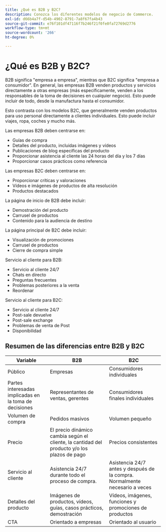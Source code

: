 ```yaml
---
title: ¿Qué es B2B y B2C?
description: Conozca los diferentes modelos de negocio de Commerce.
exl-id: d66b4a7f-d54b-4902-8791-7a8f67fa4b43
source-git-commit: e76f101df47116f7b246f21f0fe0fa72769d2776
workflow-type: tm+mt
source-wordcount: '266'
ht-degree: 0%

---
```


# ¿Qué es B2B y B2C?

B2B significa &quot;empresa a empresa&quot;, mientras que B2C significa &quot;empresa a consumidor&quot;. En general, las empresas B2B venden productos y servicios directamente a otras empresas (más específicamente, venden a los responsables de la toma de decisiones en cualquier negocio). Esto puede incluir de todo, desde la manufactura hasta el consumidor.

Esto contrasta con los modelos B2C, que generalmente venden productos para uso personal directamente a clientes individuales. Esto puede incluir viajes, ropa, coches y mucho más.

Las empresas B2B deben centrarse en:

- Guías de compra
- Detalles del producto, incluidas imágenes y vídeos
- Publicaciones de blog específicas del producto
- Proporcionar asistencia al cliente las 24 horas del día y los 7 días
- Proporcionar casos prácticos como referencia

Las empresas B2C deben centrarse en:

- Proporcionar críticas y valoraciones
- Vídeos e imágenes de productos de alta resolución
- Productos destacados

La página de inicio de B2B debe incluir:

- Demostración del producto
- Carrusel de productos
- Contenido para la audiencia de destino

La página principal de B2C debe incluir:

- Visualización de promociones
- Carrusel de productos
- Cierre de compra simple

Servicio al cliente para B2B:

- Servicio al cliente 24/7
- Chats en directo
- Preguntas frecuentes
- Problemas posteriores a la venta
- Reordenar

Servicio al cliente para B2C:

- Servicio al cliente 24/7
- Post-sale devuelve
- Post-sale exchange
- Problemas de venta de Post
- Disponibilidad

## Resumen de las diferencias entre B2B y B2C

| Variable | B2B | B2C |
|----------|-----|-----|
| Público | Empresas | Consumidores individuales |
| Partes interesadas implicadas en la toma de decisiones | Representantes de ventas, gerentes | Consumidores finales individuales |
| Volumen de compra | Pedidos masivos | Volumen pequeño |
| Precio | El precio dinámico cambia según el cliente, la cantidad del producto y/o los plazos de pago | Precios consistentes |
| Servicio al cliente | Asistencia 24/7 durante todo el proceso de compra. | Asistencia 24/7 antes y después de la compra. Normalmente necesario a veces |
| Detalles del producto | Imágenes de productos, vídeos, guías, casos prácticos, demostración | Vídeos, imágenes, funciones y promociones de productos |
| CTA | Orientado a empresas | Orientado al usuario |
